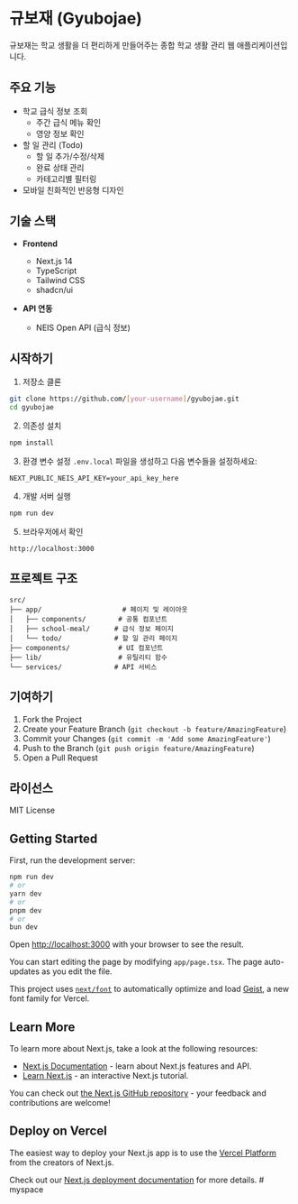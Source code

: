 # 규보재 (Gyubojae)

규보재는 학교 생활을 더 편리하게 만들어주는 종합 학교 생활 관리 웹 애플리케이션입니다.

## 주요 기능

- 학교 급식 정보 조회
  - 주간 급식 메뉴 확인
  - 영양 정보 확인
- 할 일 관리 (Todo)
  - 할 일 추가/수정/삭제
  - 완료 상태 관리
  - 카테고리별 필터링
- 모바일 친화적인 반응형 디자인

## 기술 스택

- **Frontend**
  - Next.js 14
  - TypeScript
  - Tailwind CSS
  - shadcn/ui

- **API 연동**
  - NEIS Open API (급식 정보)

## 시작하기

1. 저장소 클론
```bash
git clone https://github.com/[your-username]/gyubojae.git
cd gyubojae
```

2. 의존성 설치
```bash
npm install
```

3. 환경 변수 설정
`.env.local` 파일을 생성하고 다음 변수들을 설정하세요:
```env
NEXT_PUBLIC_NEIS_API_KEY=your_api_key_here
```

4. 개발 서버 실행
```bash
npm run dev
```

5. 브라우저에서 확인
```
http://localhost:3000
```

## 프로젝트 구조

```
src/
├── app/                    # 페이지 및 레이아웃
│   ├── components/        # 공통 컴포넌트
│   ├── school-meal/      # 급식 정보 페이지
│   └── todo/             # 할 일 관리 페이지
├── components/            # UI 컴포넌트
├── lib/                   # 유틸리티 함수
└── services/             # API 서비스
```

## 기여하기

1. Fork the Project
2. Create your Feature Branch (`git checkout -b feature/AmazingFeature`)
3. Commit your Changes (`git commit -m 'Add some AmazingFeature'`)
4. Push to the Branch (`git push origin feature/AmazingFeature`)
5. Open a Pull Request

## 라이선스

MIT License

## Getting Started

First, run the development server:

```bash
npm run dev
# or
yarn dev
# or
pnpm dev
# or
bun dev
```

Open [http://localhost:3000](http://localhost:3000) with your browser to see the result.

You can start editing the page by modifying `app/page.tsx`. The page auto-updates as you edit the file.

This project uses [`next/font`](https://nextjs.org/docs/app/building-your-application/optimizing/fonts) to automatically optimize and load [Geist](https://vercel.com/font), a new font family for Vercel.

## Learn More

To learn more about Next.js, take a look at the following resources:

- [Next.js Documentation](https://nextjs.org/docs) - learn about Next.js features and API.
- [Learn Next.js](https://nextjs.org/learn) - an interactive Next.js tutorial.

You can check out [the Next.js GitHub repository](https://github.com/vercel/next.js) - your feedback and contributions are welcome!

## Deploy on Vercel

The easiest way to deploy your Next.js app is to use the [Vercel Platform](https://vercel.com/new?utm_medium=default-template&filter=next.js&utm_source=create-next-app&utm_campaign=create-next-app-readme) from the creators of Next.js.

Check out our [Next.js deployment documentation](https://nextjs.org/docs/app/building-your-application/deploying) for more details.
#   m y s p a c e 
 
 